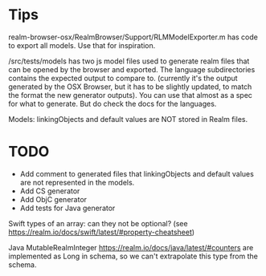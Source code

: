 # Tips
realm-browser-osx/RealmBrowser/Support/RLMModelExporter.m has code to export all models. Use that for inspiration.

/src/tests/models has two js model files used to generate realm files that can be opened by the browser and exported. The language subdirectories contains the expected output to compare to. (currently it's the output generated by the OSX Browser, but it has to be slightly updated, to match the format the new generator outputs). You can use that almost as a spec for what to generate. But do check the docs for the languages. 

Models:
linkingObjects and default values are NOT stored in Realm files.


# TODO
- Add comment to generated files that linkingObjects and       default values are not represented in the models.
- Add CS generator
- Add ObjC generator
- Add tests for Java generator

Swift
  types of an array: can they not be optional? (see https://realm.io/docs/swift/latest/#property-cheatsheet)

Java 
  MutableRealmInteger https://realm.io/docs/java/latest/#counters are implemented as Long in schema, so we can't extrapolate this type from the schema.